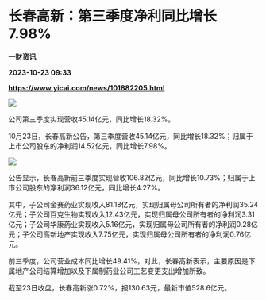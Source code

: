 # 长春高新：第三季度净利同比增长7.98%
**一财资讯**

**2023-10-23 09:33**

**https://www.yicai.com/news/101882205.html**

![](https://imgcdn.yicai.com/uppics/slides/2023/10/60b40f22be37a2f5f4417a11f2378ffb.jpg)

公司第三季度实现营收45.14亿元，同比增长18.32%。

10月23日，长春高新公告，第三季度营收45.14亿元，同比增长18.32%；归属于上市公司股东的净利润14.52亿元，同比增长7.98%。

![](https://imgcdn.yicai.com/uppics/images/2023/10/d86c738de4650eb218948f355de0fd10.jpg)

公告显示，长春高新前三季度实现营收106.82亿元，同比增长10.73%；归属于上市公司股东的净利润36.12亿元，同比增长4.27%。

其中，子公司金赛药业实现收入81.18亿元，实现归属母公司所有者的净利润35.24亿元；子公司百克生物实现收入12.43亿元，实现归属母公司所有者的净利润3.31亿元；子公司华康药业实现收入5.16亿元，实现归属母公司所有者的净利润0.28亿元；子公司高新地产实现收入7.75亿元，实现归属母公司所有者的净利润0.76亿元。

前三季度，公司营业成本同比增长49.41%，对此，长春高新表示，主要原因是下属地产公司结算增加以及下属制药业公司工艺变更支出增加所致。

截至23日收盘，长春高新涨0.72%，报130.63元，最新市值528.6亿元。